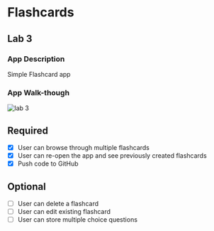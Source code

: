 # Flashcards

## Lab 3

### App Description
Simple Flashcard app

### App Walk-though

![lab 3](https://user-images.githubusercontent.com/90944924/160197351-e6c1c05a-5535-40a6-a7a0-66e01196572c.gif)




## Required
- [x] User can browse through multiple flashcards
- [x] User can re-open the app and see previously created flashcards
- [x] Push code to GitHub
## Optional
- [ ] User can delete a flashcard
- [ ] User can edit existing flashcard
- [ ] User can store multiple choice questions

